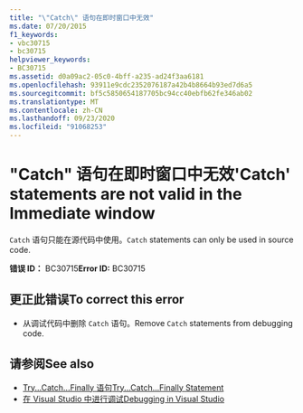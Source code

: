 ```yaml
---
title: "\"Catch\" 语句在即时窗口中无效"
ms.date: 07/20/2015
f1_keywords:
- vbc30715
- bc30715
helpviewer_keywords:
- BC30715
ms.assetid: d0a09ac2-05c0-4bff-a235-ad24f3aa6181
ms.openlocfilehash: 93911e9cdc2352076187a42b4b8664b93ed7d6a5
ms.sourcegitcommit: bf5c5850654187705bc94cc40ebfb62fe346ab02
ms.translationtype: MT
ms.contentlocale: zh-CN
ms.lasthandoff: 09/23/2020
ms.locfileid: "91068253"
---
```

# <a name="catch-statements-are-not-valid-in-the-immediate-window"></a><span data-ttu-id="9199c-102">"Catch" 语句在即时窗口中无效</span><span class="sxs-lookup"><span data-stu-id="9199c-102">'Catch' statements are not valid in the Immediate window</span></span>

<span data-ttu-id="9199c-103">`Catch` 语句只能在源代码中使用。</span><span class="sxs-lookup"><span data-stu-id="9199c-103">`Catch` statements can only be used in source code.</span></span>  
  
 <span data-ttu-id="9199c-104">**错误 ID：** BC30715</span><span class="sxs-lookup"><span data-stu-id="9199c-104">**Error ID:** BC30715</span></span>  
  
## <a name="to-correct-this-error"></a><span data-ttu-id="9199c-105">更正此错误</span><span class="sxs-lookup"><span data-stu-id="9199c-105">To correct this error</span></span>  
  
- <span data-ttu-id="9199c-106">从调试代码中删除 `Catch` 语句。</span><span class="sxs-lookup"><span data-stu-id="9199c-106">Remove `Catch` statements from debugging code.</span></span>  
  
## <a name="see-also"></a><span data-ttu-id="9199c-107">请参阅</span><span class="sxs-lookup"><span data-stu-id="9199c-107">See also</span></span>

- [<span data-ttu-id="9199c-108">Try...Catch...Finally 语句</span><span class="sxs-lookup"><span data-stu-id="9199c-108">Try...Catch...Finally Statement</span></span>](../language-reference/statements/try-catch-finally-statement.md)
- [<span data-ttu-id="9199c-109">在 Visual Studio 中进行调试</span><span class="sxs-lookup"><span data-stu-id="9199c-109">Debugging in Visual Studio</span></span>](/visualstudio/debugger/debugger-feature-tour)
